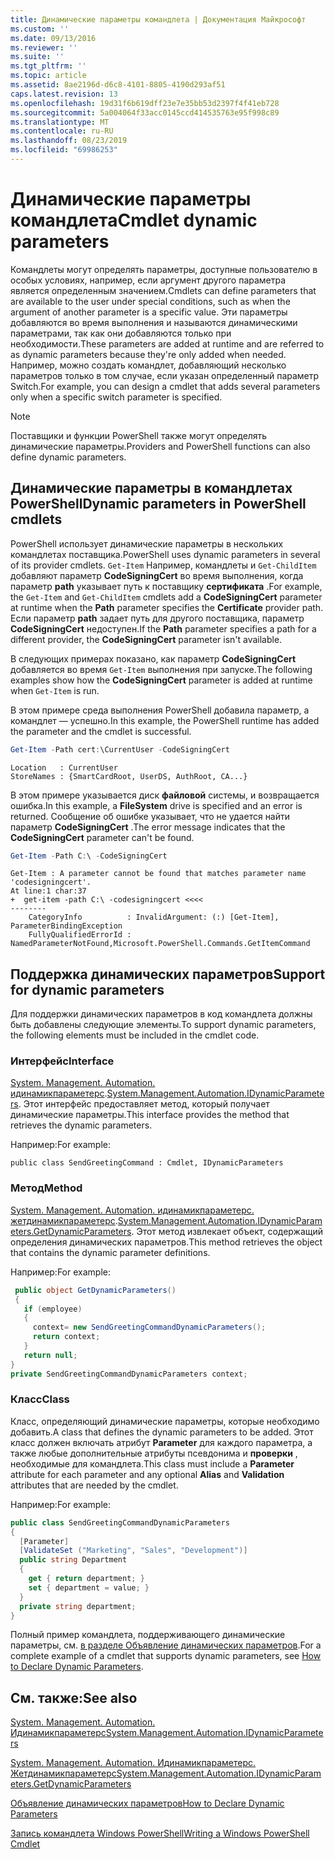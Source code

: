 ```yaml
---
title: Динамические параметры командлета | Документация Майкрософт
ms.custom: ''
ms.date: 09/13/2016
ms.reviewer: ''
ms.suite: ''
ms.tgt_pltfrm: ''
ms.topic: article
ms.assetid: 8ae2196d-d6c8-4101-8805-4190d293af51
caps.latest.revision: 13
ms.openlocfilehash: 19d31f6b619dff23e7e35bb53d2397f4f41eb728
ms.sourcegitcommit: 5a004064f33acc0145ccd414535763e95f998c89
ms.translationtype: MT
ms.contentlocale: ru-RU
ms.lasthandoff: 08/23/2019
ms.locfileid: "69986253"
---
```

# <a name="cmdlet-dynamic-parameters"></a><span data-ttu-id="da1bd-102">Динамические параметры командлета</span><span class="sxs-lookup"><span data-stu-id="da1bd-102">Cmdlet dynamic parameters</span></span>

<span data-ttu-id="da1bd-103">Командлеты могут определять параметры, доступные пользователю в особых условиях, например, если аргумент другого параметра является определенным значением.</span><span class="sxs-lookup"><span data-stu-id="da1bd-103">Cmdlets can define parameters that are available to the user under special conditions, such as when the argument of another parameter is a specific value.</span></span> <span data-ttu-id="da1bd-104">Эти параметры добавляются во время выполнения и называются динамическими параметрами, так как они добавляются только при необходимости.</span><span class="sxs-lookup"><span data-stu-id="da1bd-104">These parameters are added at runtime and are referred to as dynamic parameters because they're only added when needed.</span></span> <span data-ttu-id="da1bd-105">Например, можно создать командлет, добавляющий несколько параметров только в том случае, если указан определенный параметр Switch.</span><span class="sxs-lookup"><span data-stu-id="da1bd-105">For example, you can design a cmdlet that adds several parameters only when a specific switch parameter is specified.</span></span>

> [!NOTE]
> <span data-ttu-id="da1bd-106">Поставщики и функции PowerShell также могут определять динамические параметры.</span><span class="sxs-lookup"><span data-stu-id="da1bd-106">Providers and PowerShell functions can also define dynamic parameters.</span></span>

## <a name="dynamic-parameters-in-powershell-cmdlets"></a><span data-ttu-id="da1bd-107">Динамические параметры в командлетах PowerShell</span><span class="sxs-lookup"><span data-stu-id="da1bd-107">Dynamic parameters in PowerShell cmdlets</span></span>

<span data-ttu-id="da1bd-108">PowerShell использует динамические параметры в нескольких командлетах поставщика.</span><span class="sxs-lookup"><span data-stu-id="da1bd-108">PowerShell uses dynamic parameters in several of its provider cmdlets.</span></span> <span data-ttu-id="da1bd-109">`Get-Item` Например, командлеты и `Get-ChildItem` добавляют параметр **CodeSigningCert** во время выполнения, когда параметр **path** указывает путь к поставщику **сертификата** .</span><span class="sxs-lookup"><span data-stu-id="da1bd-109">For example, the `Get-Item` and `Get-ChildItem` cmdlets add a **CodeSigningCert** parameter at runtime when the **Path** parameter specifies the **Certificate** provider path.</span></span> <span data-ttu-id="da1bd-110">Если параметр **path** задает путь для другого поставщика, параметр **CodeSigningCert** недоступен.</span><span class="sxs-lookup"><span data-stu-id="da1bd-110">If the **Path** parameter specifies a path for a different provider, the **CodeSigningCert** parameter isn't available.</span></span>

<span data-ttu-id="da1bd-111">В следующих примерах показано, как параметр **CodeSigningCert** добавляется во время `Get-Item` выполнения при запуске.</span><span class="sxs-lookup"><span data-stu-id="da1bd-111">The following examples show how the **CodeSigningCert** parameter is added at runtime when `Get-Item` is run.</span></span>

<span data-ttu-id="da1bd-112">В этом примере среда выполнения PowerShell добавила параметр, а командлет — успешно.</span><span class="sxs-lookup"><span data-stu-id="da1bd-112">In this example, the PowerShell runtime has added the parameter and the cmdlet is successful.</span></span>

```powershell
Get-Item -Path cert:\CurrentUser -CodeSigningCert
```

```Output
Location   : CurrentUser
StoreNames : {SmartCardRoot, UserDS, AuthRoot, CA...}
```

<span data-ttu-id="da1bd-113">В этом примере указывается диск **файловой** системы, и возвращается ошибка.</span><span class="sxs-lookup"><span data-stu-id="da1bd-113">In this example, a **FileSystem** drive is specified and an error is returned.</span></span> <span data-ttu-id="da1bd-114">Сообщение об ошибке указывает, что не удается найти параметр **CodeSigningCert** .</span><span class="sxs-lookup"><span data-stu-id="da1bd-114">The error message indicates that the **CodeSigningCert** parameter can't be found.</span></span>

```powershell
Get-Item -Path C:\ -CodeSigningCert
```

```Output
Get-Item : A parameter cannot be found that matches parameter name 'codesigningcert'.
At line:1 char:37
+  get-item -path C:\ -codesigningcert <<<<
--------
    CategoryInfo          : InvalidArgument: (:) [Get-Item], ParameterBindingException
    FullyQualifiedErrorId : NamedParameterNotFound,Microsoft.PowerShell.Commands.GetItemCommand
```

## <a name="support-for-dynamic-parameters"></a><span data-ttu-id="da1bd-115">Поддержка динамических параметров</span><span class="sxs-lookup"><span data-stu-id="da1bd-115">Support for dynamic parameters</span></span>

<span data-ttu-id="da1bd-116">Для поддержки динамических параметров в код командлета должны быть добавлены следующие элементы.</span><span class="sxs-lookup"><span data-stu-id="da1bd-116">To support dynamic parameters, the following elements must be included in the cmdlet code.</span></span>

### <a name="interface"></a><span data-ttu-id="da1bd-117">Интерфейс</span><span class="sxs-lookup"><span data-stu-id="da1bd-117">Interface</span></span>

<span data-ttu-id="da1bd-118">[System. Management. Automation. идинамикпараметерс](/dotnet/api/System.Management.Automation.IDynamicParameters).</span><span class="sxs-lookup"><span data-stu-id="da1bd-118">[System.Management.Automation.IDynamicParameters](/dotnet/api/System.Management.Automation.IDynamicParameters).</span></span>
<span data-ttu-id="da1bd-119">Этот интерфейс предоставляет метод, который получает динамические параметры.</span><span class="sxs-lookup"><span data-stu-id="da1bd-119">This interface provides the method that retrieves the dynamic parameters.</span></span>

<span data-ttu-id="da1bd-120">Например:</span><span class="sxs-lookup"><span data-stu-id="da1bd-120">For example:</span></span>

`public class SendGreetingCommand : Cmdlet, IDynamicParameters`

### <a name="method"></a><span data-ttu-id="da1bd-121">Метод</span><span class="sxs-lookup"><span data-stu-id="da1bd-121">Method</span></span>

<span data-ttu-id="da1bd-122">[System. Management. Automation. идинамикпараметерс. жетдинамикпараметерс](/dotnet/api/System.Management.Automation.IDynamicParameters.GetDynamicParameters).</span><span class="sxs-lookup"><span data-stu-id="da1bd-122">[System.Management.Automation.IDynamicParameters.GetDynamicParameters](/dotnet/api/System.Management.Automation.IDynamicParameters.GetDynamicParameters).</span></span>
<span data-ttu-id="da1bd-123">Этот метод извлекает объект, содержащий определения динамических параметров.</span><span class="sxs-lookup"><span data-stu-id="da1bd-123">This method retrieves the object that contains the dynamic parameter definitions.</span></span>

<span data-ttu-id="da1bd-124">Например:</span><span class="sxs-lookup"><span data-stu-id="da1bd-124">For example:</span></span>

```csharp
 public object GetDynamicParameters()
 {
   if (employee)
   {
     context= new SendGreetingCommandDynamicParameters();
     return context;
   }
   return null;
}
private SendGreetingCommandDynamicParameters context;
```

### <a name="class"></a><span data-ttu-id="da1bd-125">Класс</span><span class="sxs-lookup"><span data-stu-id="da1bd-125">Class</span></span>

<span data-ttu-id="da1bd-126">Класс, определяющий динамические параметры, которые необходимо добавить.</span><span class="sxs-lookup"><span data-stu-id="da1bd-126">A class that defines the dynamic parameters to be added.</span></span> <span data-ttu-id="da1bd-127">Этот класс должен включать атрибут **Parameter** для каждого параметра, а также любые дополнительные атрибуты псевдонима и **проверки** , необходимые для командлета.</span><span class="sxs-lookup"><span data-stu-id="da1bd-127">This class must include a **Parameter** attribute for each parameter and any optional **Alias** and **Validation** attributes that are needed by the cmdlet.</span></span>

<span data-ttu-id="da1bd-128">Например:</span><span class="sxs-lookup"><span data-stu-id="da1bd-128">For example:</span></span>

```csharp
public class SendGreetingCommandDynamicParameters
{
  [Parameter]
  [ValidateSet ("Marketing", "Sales", "Development")]
  public string Department
  {
    get { return department; }
    set { department = value; }
  }
  private string department;
}
```

<span data-ttu-id="da1bd-129">Полный пример командлета, поддерживающего динамические параметры, см. [в разделе Объявление динамических параметров](./how-to-declare-dynamic-parameters.md).</span><span class="sxs-lookup"><span data-stu-id="da1bd-129">For a complete example of a cmdlet that supports dynamic parameters, see [How to Declare Dynamic Parameters](./how-to-declare-dynamic-parameters.md).</span></span>

## <a name="see-also"></a><span data-ttu-id="da1bd-130">См. также:</span><span class="sxs-lookup"><span data-stu-id="da1bd-130">See also</span></span>

[<span data-ttu-id="da1bd-131">System. Management. Automation. Идинамикпараметерс</span><span class="sxs-lookup"><span data-stu-id="da1bd-131">System.Management.Automation.IDynamicParameters</span></span>](/dotnet/api/System.Management.Automation.IDynamicParameters)

[<span data-ttu-id="da1bd-132">System. Management. Automation. Идинамикпараметерс. Жетдинамикпараметерс</span><span class="sxs-lookup"><span data-stu-id="da1bd-132">System.Management.Automation.IDynamicParameters.GetDynamicParameters</span></span>](/dotnet/api/System.Management.Automation.IDynamicParameters.GetDynamicParameters)

[<span data-ttu-id="da1bd-133">Объявление динамических параметров</span><span class="sxs-lookup"><span data-stu-id="da1bd-133">How to Declare Dynamic Parameters</span></span>](./how-to-declare-dynamic-parameters.md)

[<span data-ttu-id="da1bd-134">Запись командлета Windows PowerShell</span><span class="sxs-lookup"><span data-stu-id="da1bd-134">Writing a Windows PowerShell Cmdlet</span></span>](./writing-a-windows-powershell-cmdlet.md)
